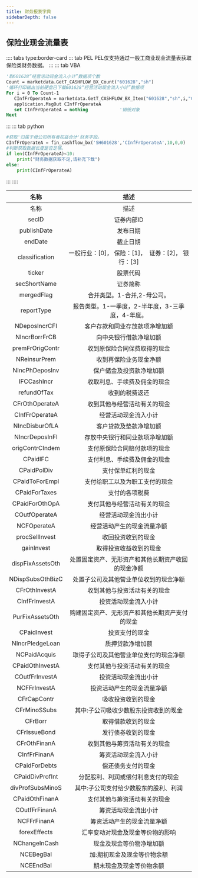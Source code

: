 ```yaml
---
title: 财务报表字典
sidebarDepth: false
---
```


## 保险业现金流量表


:::: tabs type:border-card
::: tab PEL
PEL仅支持通过一般工商业现金流量表获取保险类财务数据。
:::
::: tab VBA
 ```vb
'取601628“经营活动现金流入小计”数据项个数
Count = marketdata.GetT_CASHFLOW_BX_Count("601628","sh")
'循环打印输出当前硬盘已下载601628“经营活动现金流入小计”数据项 
For i = 0 To Count-1
    CInfFrOperateA = marketdata.GetT_CASHFLOW_BX_Item("601628","sh",i,"CInfFrOperateA")
    application.MsgOut CInfFrOperateA
    set CInfFrOperateA = nothing            '销毁对象 
Next
  ```
:::
::: tab python
```py
#获取'归属于母公司所有者权益合计'财务字段。
CInfFrOperateA = fin_cashflow_bx('SH601628','CInfFrOperateA',10,0,0)
#判断获取数据长度是否足够。
if len(CInfFrOperateA)<10:
    print("财务数据获取不足,请补充下载")
else:
    print(CInfFrOperateA)
```
:::
::::


|名称 | 描述 |
|:---------:|:----------:|
|	名称	|	描述	|
|	secID	|	证券内部ID	|
|	publishDate	|	发布日期	|
|	endDate	|	截止日期	|
|	classification	|	一般行业：[0]， 保险：[1]，  证券：[2]， 银行：[3]	|
|	ticker	|	股票代码	|
|	secShortName	|	证券简称	|
|	mergedFlag	|	合并类型。1-合并,2-母公司。	|
|	reportType	|	报告类型。1-一季度，2-半年度，3-三季度，4-年度。	|
|	NDeposIncrCFI	|	客户存款和同业存放款项净增加额	|
|	NIncrBorrFrCB	|	向中央银行借款净增加额	|
|	premFrOrigContr	|	收到原保险合同保费取得的现金	|
|	NReinsurPrem	|	收到再保险业务现金净额	|
|	NIncPhDeposInv	|	保户储金及投资款净增加额	|
|	IFCCashIncr	|	收取利息、手续费及佣金的现金	|
|	refundOfTax	|	收到的税费返还	|
|	CFrOthOperateA	|	收到其他与经营活动有关的现金	|
|	CInfFrOperateA	|	经营活动现金流入小计	|
|	NIncDisburOfLA	|	客户贷款及垫款净增加额	|
|	NIncrDeposInFI	|	存放中央银行和同业款项净增加额	|
|	origContrCIndem	|	支付原保险合同赔付款项的现金	|
|	CPaidIFC	|	支付利息、手续费及佣金的现金	|
|	CPaidPolDiv	|	支付保单红利的现金	|
|	CPaidToForEmpl	|	支付给职工以及为职工支付的现金	|
|	CPaidForTaxes	|	支付的各项税费	|
|	CPaidForOthOpA	|	支付其他与经营活动有关的现金	|
|	COutfOperateA	|	经营活动现金流出小计	|
|	NCFOperateA	|	经营活动产生的现金流量净额	|
|	procSellInvest	|	收回投资收到的现金	|
|	gainInvest	|	取得投资收益收到的现金	|
|	dispFixAssetsOth	|	处置固定资产、无形资产和其他长期资产收回的现金净额	|
|	NDispSubsOthBizC	|	处置子公司及其他营业单位收到的现金净额	|
|	CFrOthInvestA	|	收到其他与投资活动有关的现金	|
|	CInfFrInvestA	|	投资活动现金流入小计	|
|	PurFixAssetsOth	|	购建固定资产、无形资产和其他长期资产支付的现金	|
|	CPaidInvest	|	投资支付的现金	|
|	NIncrPledgeLoan	|	质押贷款净增加额	|
|	NCPaidAcquis	|	取得子公司及其他营业单位支付的现金净额	|
|	CPaidOthInvestA	|	支付其他与投资活动有关的现金	|
|	COutfFrInvestA	|	投资活动现金流出小计	|
|	NCFFrInvestA	|	投资活动产生的现金流量净额	|
|	CFrCapContr	|	吸收投资收到的现金	|
|	CFrMinoSSubs	|	其中:子公司吸收少数股东投资收到的现金	|
|	CFrBorr	|	取得借款收到的现金	|
|	CFrIssueBond	|	发行债券收到的现金	|
|	CFrOthFinanA	|	收到其他与筹资活动有关的现金	|
|	CInfFrFinanA	|	筹资活动现金流入小计	|
|	CPaidForDebts	|	偿还债务支付的现金	|
|	CPaidDivProfInt	|	分配股利、利润或偿付利息支付的现金	|
|	divProfSubsMinoS	|	其中:子公司支付给少数股东的股利、利润	|
|	CPaidOthFinanA	|	支付其他与筹资活动有关的现金	|
|	COutfFrFinanA	|	筹资活动现金流出小计	|
|	NCFFrFinanA	|	筹资活动产生的现金流量净额	|
|	forexEffects	|	汇率变动对现金及现金等价物的影响	|
|	NChangeInCash	|	现金及现金等价物净增加额	|
|	NCEBegBal	|	加:期初现金及现金等价物余额	|
|	NCEEndBal	|	期末现金及现金等价物余额	|
